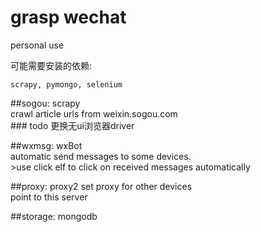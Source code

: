 # grasp wechat


personal use  

可能需要安装的依赖:  
```  
scrapy, pymongo, selenium  
```

##sogou: scrapy    
    crawl article urls from weixin.sogou.com  
    ### todo 
    更换无ui浏览器driver

##wxmsg: wxBot  
    automatic send messages to some devices.  
    >use click elf to click on received messages automatically 
    
##proxy: proxy2
    set proxy for other devices  
    point to this server

##storage: mongodb